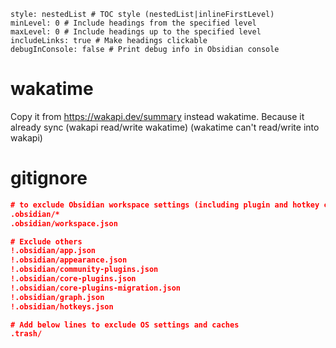 
```table-of-contents
style: nestedList # TOC style (nestedList|inlineFirstLevel)
minLevel: 0 # Include headings from the specified level
maxLevel: 0 # Include headings up to the specified level
includeLinks: true # Make headings clickable
debugInConsole: false # Print debug info in Obsidian console
```
# wakatime
Copy it from https://wakapi.dev/summary instead wakatime. Because it already sync (wakapi read/write wakatime) (wakatime can't read/write into wakapi)
# gitignore
```json
# to exclude Obsidian workspace settings (including plugin and hotkey configurations)
.obsidian/*
.obsidian/workspace.json

# Exclude others
!.obsidian/app.json
!.obsidian/appearance.json
!.obsidian/community-plugins.json
!.obsidian/core-plugins.json
!.obsidian/core-plugins-migration.json
!.obsidian/graph.json
!.obsidian/hotkeys.json

# Add below lines to exclude OS settings and caches
.trash/
```